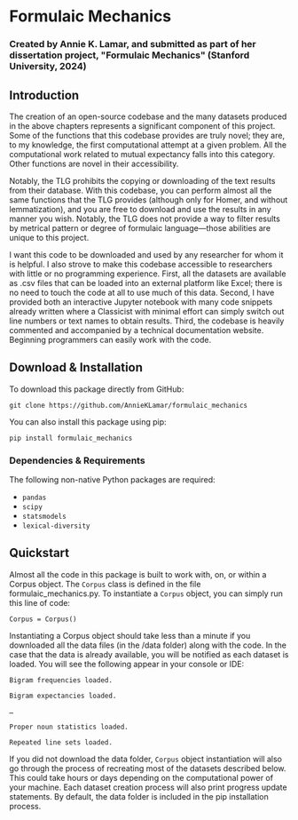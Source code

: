 # Formulaic Mechanics

### Created by Annie K. Lamar, and submitted as part of her dissertation project, "Formulaic Mechanics" (Stanford University, 2024)

## Introduction

The creation of an open-source codebase and the many datasets produced in the above chapters represents a significant component of this project. Some of the functions that this codebase provides are truly novel; they are, to my knowledge, the first computational attempt at a given problem. All the computational work related to mutual expectancy falls into this category. Other functions are novel in their accessibility. 

Notably, the TLG prohibits the copying or downloading of the text results from their database. With this codebase, you can perform almost all the same functions that the TLG provides (although only for Homer, and without lemmatization), and you are free to download and use the results in any manner you wish. Notably, the TLG does not provide a way to filter results by metrical pattern or degree of formulaic language—those abilities are unique to this project.

I want this code to be downloaded and used by any researcher for whom it is helpful. I also strove to make this codebase accessible to researchers with little or no programming experience. First, all the datasets are available as .csv files that can be loaded into an external platform like Excel; there is no need to touch the code at all to use much of this data. Second, I have provided both an interactive Jupyter notebook with many code snippets already written where a Classicist with minimal effort can simply switch out line numbers or text names to obtain results. Third, the codebase is heavily commented and accompanied by a technical documentation website. Beginning programmers can easily work with the code.

## Download & Installation

To download this package directly from GitHub:

`git clone https://github.com/AnnieKLamar/formulaic_mechanics`

You can also install this package using pip:

`pip install formulaic_mechanics`

### Dependencies & Requirements

The following non-native Python packages are required:
- `pandas`
- `scipy`
- `statsmodels`
- `lexical-diversity`

## Quickstart

Almost all the code in this package is built to work with, on, or within a Corpus object. The `Corpus` class is defined in the file formulaic_mechanics.py. To instantiate a `Corpus` object, you can simply run this line of code:

`Corpus = Corpus()`

Instantiating a Corpus object should take less than a minute if you downloaded all the data files (in the /data folder) along with the code. In the case that the data is already available, you will be notified as each dataset is loaded. You will see the following appear in your console or IDE:

`Bigram frequencies loaded.`

`Bigram expectancies loaded.`

` … `

`Proper noun statistics loaded.`

`Repeated line sets loaded.`

If you did not download the data folder, `Corpus` object instantiation will also go through the process of 
recreating most of the datasets described below. This could take hours or days depending on the computational power 
of your machine. Each dataset creation process will also print progress update statements. By default, the data 
folder is included in the pip installation process.
